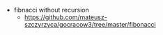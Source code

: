 - fibnacci without recursion
  - https://github.com/mateusz-szczyrzyca/gocracow3/tree/master/fibonacci

